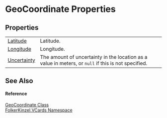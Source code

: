 # GeoCoordinate Properties




## Properties
<table>
<tr>
<td><a href="b62c6604-6120-a191-f197-c7d2c10ef693.md">Latitude</a></td>
<td>Latitude.</td></tr>
<tr>
<td><a href="975570b3-d839-d6c9-5dc8-7386feaf1657.md">Longitude</a></td>
<td>Longitude.</td></tr>
<tr>
<td><a href="13a5a4be-c457-fc48-1c80-2d24219d9180.md">Uncertainty</a></td>
<td>The amount of uncertainty in the location as a value in meters, or <code>null</code> if this is not specified.</td></tr>
</table>

## See Also


#### Reference
<a href="b5bf71bf-3cb4-c1a6-4a89-904c085dd7f3.md">GeoCoordinate Class</a>  
<a href="67dce261-ab8f-dd0a-4c0c-bc2633c1719e.md">FolkerKinzel.VCards Namespace</a>  

